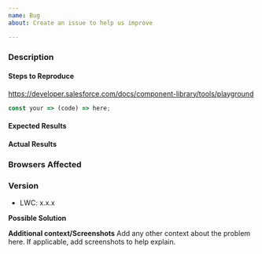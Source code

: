 ```yaml
---
name: Bug
about: Create an issue to help us improve

---
```


### Description

#### Steps to Reproduce


<!--
If LWC specific issue, update playground link with your example
-->
https://developer.salesforce.com/docs/component-library/tools/playground

<!--
if specific code snippet, paste the example here
-->
```js
const your => (code) => here;
```

#### Expected Results
<!-- Example: No error is throw -->

#### Actual Results
<!-- Example: Error is thrown -->

### Browsers Affected
<!-- List of browsers and versions affected -->

### Version
<!--
Node project
package.json
versions < 0.17: "lwc-engine": "0.16.8"
versions >= 0.17: "lwc-engine": "0.17.2"
-->
- LWC: x.x.x


**Possible Solution**
<!--- Only if you have suggestions on a fix for the bug -->

**Additional context/Screenshots**
Add any other context about the problem here. If applicable, add screenshots to help explain.
